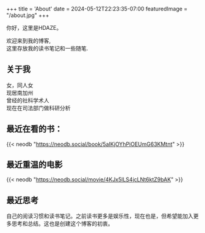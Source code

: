 +++
title = 'About'
date = 2024-05-12T22:23:35-07:00
featuredImage = "/about.jpg"
+++


你好，这里是HDAZE。  

欢迎来到我的博客,  
这里存放我的读书笔记和一些随笔.

## 关于我
女，同人女  
现居南加州  
曾经的社科学术人  
现在在司法部门做科研分析  

 ## 最近在看的书：
{{< neodb "https://neodb.social/book/5aIKjOYhPiOEUmG63KMtnt" >}}


## 最近重温的电影

{{< neodb "https://neodb.social/movie/4KJx5lLS4jcLNt6ktZ9bAK" >}}

## 最近思考  
自己的阅读习惯和读书笔记。之前读书更多是娱乐性，现在也是，但希望能加入更多思考和总结。这也是创建这个博客的初衷。


